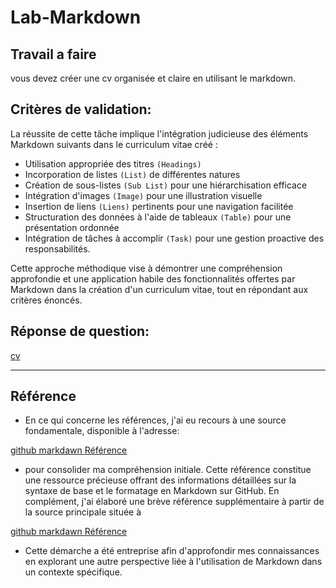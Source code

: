 # Lab-Markdown
## Travail a faire

vous devez créer une cv organisée et claire en utilisant le markdown.

## Critères de validation:

La réussite de cette tâche implique l'intégration judicieuse des éléments Markdown suivants dans le curriculum vitae créé :

- Utilisation appropriée des titres `(Headings)`
- Incorporation de listes `(List)` de différentes natures
- Création de sous-listes `(Sub List)` pour une hiérarchisation efficace
- Intégration d'images `(Image)` pour une illustration visuelle
- Insertion de liens `(Liens)` pertinents pour une navigation facilitée
- Structuration des données à l'aide de tableaux `(Table)` pour une présentation ordonnée
- Intégration de tâches à accomplir `(Task)` pour une gestion proactive des responsabilités.

Cette approche méthodique vise à démontrer une compréhension approfondie et une application habile des fonctionnalités offertes par Markdown dans la création d'un curriculum vitae, tout en répondant aux critères énoncés.



## Réponse de question:

[cv](https://github.com/imranesarsri/CNMH/blob/master/Branche-Technique/Labs/Lab-Markdown/cv.md)
___


## Référence

- En ce qui concerne les références, j'ai eu recours à une source fondamentale, disponible à l'adresse:

[github markdawn Référence](https://docs.github.com/en/get-started/writing-on-github/getting-started-with-writing-and-formatting-on-github/basic-writing-and-formatting-syntax)

- pour consolider ma compréhension initiale. Cette référence constitue une ressource précieuse offrant des informations détaillées sur la syntaxe de base et le formatage en Markdown sur GitHub. En complément, j'ai élaboré une brève référence supplémentaire à partir de la source principale située à  
  
[github markdawn Référence](./comment-rédiger-une-fichier-markdown.md)

- Cette démarche a été entreprise afin d'approfondir mes connaissances en explorant une autre perspective liée à l'utilisation de Markdown dans un contexte spécifique.